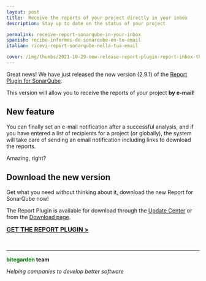 ```yaml
---
layout: post
title:  Receive the reports of your project directly in your inbox
description: Stay up to date on the status of your project

permalink: receive-report-sonarqube-in-your-inbox
spanish: recibe-informes-de-sonarqube-en-tu-email
italian: ricevi-report-sonarqube-nella-tua-email

cover: /img/thumbs/2021-10-29-new-release-report-plugin-report-inbox-thumb.png
---
```


 

Great news! We have just released the new version (2.9.1) of the [Report Plugin for SonarQube](/sonarqube-report).

This version will allow you to receive the reports of your project **by e-mail**!
 
## New feature

You can finally set an e-mail notification after a successful analysis, and if you have entered a list of recipients for a project (or globally), the system will take care of sending an email notification including links to download the reports.

Amazing, right?

## Download the new version

Get what you need without thinking about it, download the new Report for SonarQube now!


The Report Plugin is available for download through the [Update Center](/downloads/#call-to-action) or from the [Download page](/downloads).


<a href = "/downloads" class = "btn btn-primary btn-call-to-action fancybox" style = "font-weight: bold; font-size: 16px; text-transform : uppercase; "> Get the report plugin > </a>

<br/>

---
**<span style="color: green">bitegarden</span> team**

_Helping companies to develop better software_